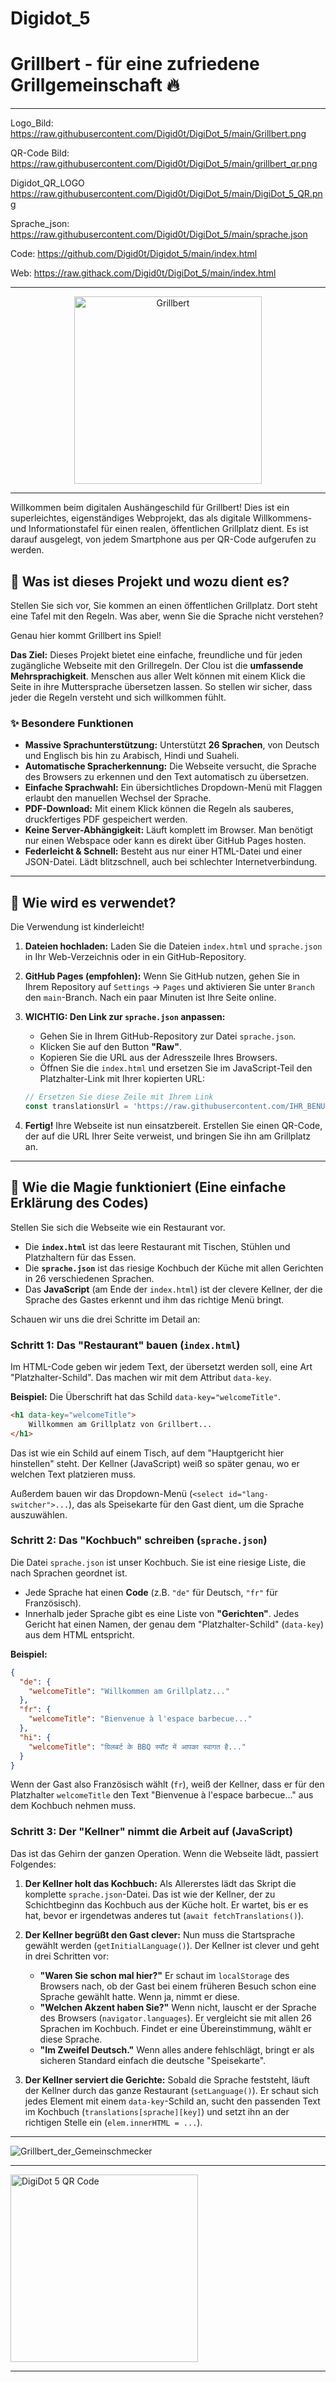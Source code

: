 # Digidot_5

# Grillbert - für eine zufriedene Grillgemeinschaft  🔥

____

Logo_Bild:
https://raw.githubusercontent.com/Digid0t/DigiDot_5/main/Grillbert.png

QR-Code Bild:
https://raw.githubusercontent.com/Digid0t/DigiDot_5/main/grillbert_qr.png

Digidot_QR_LOGO
https://raw.githubusercontent.com/Digid0t/DigiDot_5/main/DigiDot_5_QR.png

Sprache_json:
https://raw.githubusercontent.com/Digid0t/DigiDot_5/main/sprache.json

Code:
https://github.com/Digid0t/Digidot_5/main/index.html 

Web:
https://raw.githack.com/Digid0t/DigiDot_5/main/index.html

____

<p align="center">
  <img src="https://raw.githubusercontent.com/Digid0t/DigiDot_5/main/Grillbert.png" alt="Grillbert" width="300"/>
</p>

____

Willkommen beim digitalen Aushängeschild für Grillbert! Dies ist ein superleichtes, eigenständiges Webprojekt, das als digitale Willkommens- und Informationstafel für einen realen, öffentlichen Grillplatz dient. Es ist darauf ausgelegt, von jedem Smartphone aus per QR-Code aufgerufen zu werden.

## 📖 Was ist dieses Projekt und wozu dient es?

Stellen Sie sich vor, Sie kommen an einen öffentlichen Grillplatz. Dort steht eine Tafel mit den Regeln. Was aber, wenn Sie die Sprache nicht verstehen?

Genau hier kommt Grillbert ins Spiel!

**Das Ziel:** Dieses Projekt bietet eine einfache, freundliche und für jeden zugängliche Webseite mit den Grillregeln. Der Clou ist die **umfassende Mehrsprachigkeit**. Menschen aus aller Welt können mit einem Klick die Seite in ihre Muttersprache übersetzen lassen. So stellen wir sicher, dass jeder die Regeln versteht und sich willkommen fühlt.

### ✨ Besondere Funktionen

*   **Massive Sprachunterstützung:** Unterstützt **26 Sprachen**, von Deutsch und Englisch bis hin zu Arabisch, Hindi und Suaheli.
*   **Automatische Spracherkennung:** Die Webseite versucht, die Sprache des Browsers zu erkennen und den Text automatisch zu übersetzen.
*   **Einfache Sprachwahl:** Ein übersichtliches Dropdown-Menü mit Flaggen erlaubt den manuellen Wechsel der Sprache.
*   **PDF-Download:** Mit einem Klick können die Regeln als sauberes, druckfertiges PDF gespeichert werden.
*   **Keine Server-Abhängigkeit:** Läuft komplett im Browser. Man benötigt nur einen Webspace oder kann es direkt über GitHub Pages hosten.
*   **Federleicht & Schnell:** Besteht aus nur einer HTML-Datei und einer JSON-Datei. Lädt blitzschnell, auch bei schlechter Internetverbindung.

---

## 🔧 Wie wird es verwendet?

Die Verwendung ist kinderleicht!

1.  **Dateien hochladen:** Laden Sie die Dateien `index.html` und `sprache.json` in Ihr Web-Verzeichnis oder in ein GitHub-Repository.
2.  **GitHub Pages (empfohlen):** Wenn Sie GitHub nutzen, gehen Sie in Ihrem Repository auf `Settings` -> `Pages` und aktivieren Sie unter `Branch` den `main`-Branch. Nach ein paar Minuten ist Ihre Seite online.
3.  **WICHTIG: Den Link zur `sprache.json` anpassen:**
    *   Gehen Sie in Ihrem GitHub-Repository zur Datei `sprache.json`.
    *   Klicken Sie auf den Button **"Raw"**.
    *   Kopieren Sie die URL aus der Adresszeile Ihres Browsers.
    *   Öffnen Sie die `index.html` und ersetzen Sie im JavaScript-Teil den Platzhalter-Link mit Ihrer kopierten URL:

    ```javascript
    // Ersetzen Sie diese Zeile mit Ihrem Link
    const translationsUrl = 'https://raw.githubusercontent.com/IHR_BENUTZERNAME/IHR_REPO/main/sprache.json';
    ```
4.  **Fertig!** Ihre Webseite ist nun einsatzbereit. Erstellen Sie einen QR-Code, der auf die URL Ihrer Seite verweist, und bringen Sie ihn am Grillplatz an.

---

## 🧠 Wie die Magie funktioniert (Eine einfache Erklärung des Codes)

Stellen Sie sich die Webseite wie ein Restaurant vor.

*   Die **`index.html`** ist das leere Restaurant mit Tischen, Stühlen und Platzhaltern für das Essen.
*   Die **`sprache.json`** ist das riesige Kochbuch der Küche mit allen Gerichten in 26 verschiedenen Sprachen.
*   Das **JavaScript** (am Ende der `index.html`) ist der clevere Kellner, der die Sprache des Gastes erkennt und ihm das richtige Menü bringt.

Schauen wir uns die drei Schritte im Detail an:

### Schritt 1: Das "Restaurant" bauen (`index.html`)

Im HTML-Code geben wir jedem Text, der übersetzt werden soll, eine Art "Platzhalter-Schild". Das machen wir mit dem Attribut `data-key`.

**Beispiel:**
Die Überschrift hat das Schild `data-key="welcomeTitle"`.

```html
<h1 data-key="welcomeTitle">
    Willkommen am Grillplatz von Grillbert...
</h1>
```
Das ist wie ein Schild auf einem Tisch, auf dem "Hauptgericht hier hinstellen" steht. Der Kellner (JavaScript) weiß so später genau, wo er welchen Text platzieren muss.

Außerdem bauen wir das Dropdown-Menü (`<select id="lang-switcher">...`), das als Speisekarte für den Gast dient, um die Sprache auszuwählen.

### Schritt 2: Das "Kochbuch" schreiben (`sprache.json`)

Die Datei `sprache.json` ist unser Kochbuch. Sie ist eine riesige Liste, die nach Sprachen geordnet ist.

*   Jede Sprache hat einen **Code** (z.B. `"de"` für Deutsch, `"fr"` für Französisch).
*   Innerhalb jeder Sprache gibt es eine Liste von **"Gerichten"**. Jedes Gericht hat einen Namen, der genau dem "Platzhalter-Schild" (`data-key`) aus dem HTML entspricht.

**Beispiel:**
```json
{
  "de": {
    "welcomeTitle": "Willkommen am Grillplatz..."
  },
  "fr": {
    "welcomeTitle": "Bienvenue à l'espace barbecue..."
  },
  "hi": {
    "welcomeTitle": "ग्रिलबर्ट के BBQ स्पॉट में आपका स्वागत है..."
  }
}
```
Wenn der Gast also Französisch wählt (`fr`), weiß der Kellner, dass er für den Platzhalter `welcomeTitle` den Text "Bienvenue à l'espace barbecue..." aus dem Kochbuch nehmen muss.

### Schritt 3: Der "Kellner" nimmt die Arbeit auf (JavaScript)

Das ist das Gehirn der ganzen Operation. Wenn die Webseite lädt, passiert Folgendes:

1.  **Der Kellner holt das Kochbuch:**
    Als Allererstes lädt das Skript die komplette `sprache.json`-Datei. Das ist wie der Kellner, der zu Schichtbeginn das Kochbuch aus der Küche holt. Er wartet, bis er es hat, bevor er irgendetwas anderes tut (`await fetchTranslations()`).

2.  **Der Kellner begrüßt den Gast clever:**
    Nun muss die Startsprache gewählt werden (`getInitialLanguage()`). Der Kellner ist clever und geht in drei Schritten vor:
    *   **"Waren Sie schon mal hier?"** Er schaut im `localStorage` des Browsers nach, ob der Gast bei einem früheren Besuch schon eine Sprache gewählt hatte. Wenn ja, nimmt er diese.
    *   **"Welchen Akzent haben Sie?"** Wenn nicht, lauscht er der Sprache des Browsers (`navigator.languages`). Er vergleicht sie mit allen 26 Sprachen im Kochbuch. Findet er eine Übereinstimmung, wählt er diese Sprache.
    *   **"Im Zweifel Deutsch."** Wenn alles andere fehlschlägt, bringt er als sicheren Standard einfach die deutsche "Speisekarte".

3.  **Der Kellner serviert die Gerichte:**
    Sobald die Sprache feststeht, läuft der Kellner durch das ganze Restaurant (`setLanguage()`). Er schaut sich jedes Element mit einem `data-key`-Schild an, sucht den passenden Text im Kochbuch (`translations[sprache][key]`) und setzt ihn an der richtigen Stelle ein (`elem.innerHTML = ...`).

_____

![Grillbert_der_Gemeinschmecker](https://raw.githubusercontent.com/Digid0t/DigiDot_5/main/Grillbert_Der_Gemeinschmecker.png)


_____

<img src="https://raw.githubusercontent.com/Digid0t/DigiDot_5/main/DigiDot_5_QR.png" alt="DigiDot 5 QR Code" width="300">

____
